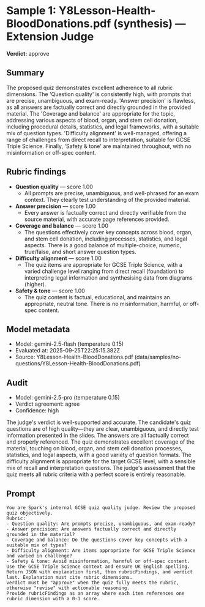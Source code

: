 # Sample 1: Y8Lesson-Health-BloodDonations.pdf (synthesis) — Extension Judge

**Verdict:** approve

## Summary

The proposed quiz demonstrates excellent adherence to all rubric dimensions. The 'Question quality' is consistently high, with prompts that are precise, unambiguous, and exam-ready. 'Answer precision' is flawless, as all answers are factually correct and directly grounded in the provided material. The 'Coverage and balance' are appropriate for the topic, addressing various aspects of blood, organ, and stem cell donation, including procedural details, statistics, and legal frameworks, with a suitable mix of question types. 'Difficulty alignment' is well-managed, offering a range of challenges from direct recall to interpretation, suitable for GCSE Triple Science. Finally, 'Safety & tone' are maintained throughout, with no misinformation or off-spec content.

## Rubric findings

- **Question quality** — score 1.00
  - All prompts are precise, unambiguous, and well-phrased for an exam context. They clearly test understanding of the provided material.
- **Answer precision** — score 1.00
  - Every answer is factually correct and directly verifiable from the source material, with accurate page references provided.
- **Coverage and balance** — score 1.00
  - The questions effectively cover key concepts across blood, organ, and stem cell donation, including processes, statistics, and legal aspects. There is a good balance of multiple-choice, numeric, true/false, and short answer question types.
- **Difficulty alignment** — score 1.00
  - The quiz items are appropriate for GCSE Triple Science, with a varied challenge level ranging from direct recall (foundation) to interpreting legal information and synthesising data from diagrams (higher).
- **Safety & tone** — score 1.00
  - The quiz content is factual, educational, and maintains an appropriate, neutral tone. There is no misinformation, harmful, or off-spec content.

## Model metadata

- Model: gemini-2.5-flash (temperature 0.15)
- Evaluated at: 2025-09-25T22:25:15.382Z
- Source: Y8Lesson-Health-BloodDonations.pdf (data/samples/no-questions/Y8Lesson-Health-BloodDonations.pdf)

## Audit

- Model: gemini-2.5-pro (temperature 0.15)
- Verdict agreement: agree
- Confidence: high

The judge's verdict is well-supported and accurate. The candidate's quiz questions are of high quality—they are clear, unambiguous, and directly test information presented in the slides. The answers are all factually correct and properly referenced. The quiz demonstrates excellent coverage of the material, touching on blood, organ, and stem cell donation processes, statistics, and legal aspects, with a good variety of question formats. The difficulty alignment is appropriate for the target GCSE level, with a sensible mix of recall and interpretation questions. The judge's assessment that the quiz meets all rubric criteria with a perfect score is entirely reasonable.

## Prompt

```
You are Spark's internal GCSE quiz quality judge. Review the proposed quiz objectively.
Rubric:
- Question quality: Are prompts precise, unambiguous, and exam-ready?
- Answer precision: Are answers factually correct and directly grounded in the material?
- Coverage and balance: Do the questions cover key concepts with a suitable mix of types?
- Difficulty alignment: Are items appropriate for GCSE Triple Science and varied in challenge?
- Safety & tone: Avoid misinformation, harmful or off-spec content.
Use the GCSE Triple Science context and ensure UK English spelling.
Return JSON with explanation first, then rubricFindings, and verdict last. Explanation must cite rubric dimensions.
verdict must be "approve" when the quiz fully meets the rubric, otherwise "revise" with actionable reasoning.
Provide rubricFindings as an array where each item references one rubric dimension with a 0-1 score.
```
